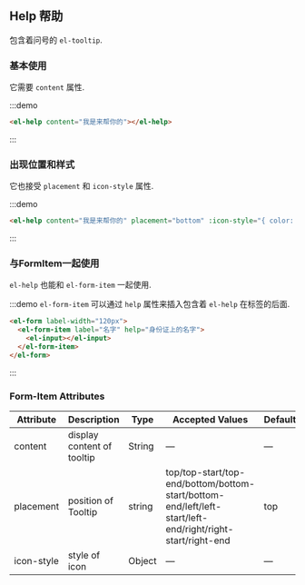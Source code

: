 ## Help 帮助

包含着问号的 `el-tooltip`.

### 基本使用

它需要 `content` 属性.

:::demo 

```html
<el-help content="我是来帮你的"></el-help>
```

:::

### 出现位置和样式

它也接受 `placement` 和 `icon-style` 属性.

:::demo 

```html
<el-help content="我是来帮你的" placement="bottom" :icon-style="{ color:'#3f9eff' }"></el-help>
```
:::

### 与FormItem一起使用

`el-help` 也能和 `el-form-item` 一起使用.

:::demo `el-form-item` 可以通过 `help` 属性来插入包含着 `el-help` 在标签的后面.

```html
<el-form label-width="120px">
  <el-form-item label="名字" help="身份证上的名字">
    <el-input></el-input>
  </el-form-item>
</el-form>
```
:::

### Form-Item Attributes

| Attribute      | Description          | Type      | Accepted Values       | Default  |
| ---- | ----| ---- | ---- | ---- |
|  content  | display content of tooltip | String   | — | — |
|  placement | position of Tooltip   | string    |  top/top-start/top-end/bottom/bottom-start/bottom-end/left/left-start/left-end/right/right-start/right-end |  top |
|  icon-style  | style of icon | Object   | — | — |